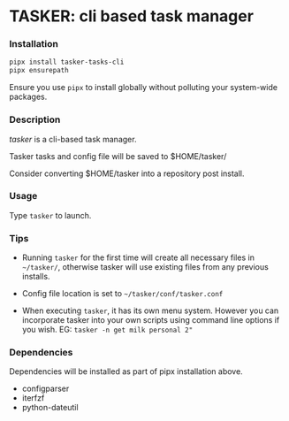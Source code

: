 # TASKER: cli based task manager #

### Installation

```sh
pipx install tasker-tasks-cli
pipx ensurepath
```

Ensure you use ```pipx``` to install globally without polluting your system-wide packages.

### Description

*tasker* is a cli-based task manager.

Tasker tasks and config file will be saved to $HOME/tasker/

Consider converting $HOME/tasker into a repository post install.

### Usage

Type ```tasker``` to launch.

### Tips

 - Running ```tasker``` for the first time will create all necessary files in ```~/tasker/```, otherwise tasker will use existing files from any previous installs.

 - Config file location is set to ```~/tasker/conf/tasker.conf```

 - When executing ```tasker```, it has its own menu system. However you can incorporate tasker into your own scripts using command line options if you wish. EG: ```tasker -n get milk personal 2"```

### Dependencies

Dependencies will be installed as part of pipx installation above.

 - configparser
 - iterfzf
 - python-dateutil
